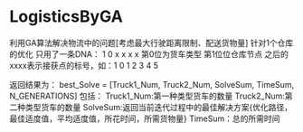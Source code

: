 # LogisticsByGA
利用GA算法解决物流中的问题[考虑最大行驶距离限制、配送货物量]
针对1个仓库的优化
只用了一条DNA：
1 0 x x x x
第0位为货车类型
第1位位仓库节点
之后的xxxx表示接获点的标号，如：1 0 1 2 3 4 5

返回结果为：
best_Solve = [Truck1_Num, Truck2_Num, SolveSum, TimeSum, N_GENERATIONS]
包括：
Truck1_Num:第一种类型货车的数量
Truck2_Num:第二种类型货车的数量
SolveSum:返回当前迭代过程中的最佳解决方案{优化路径，最佳适度值，平均适度值，所花时间，所需货物量}
TimeSum：总的所需时间
